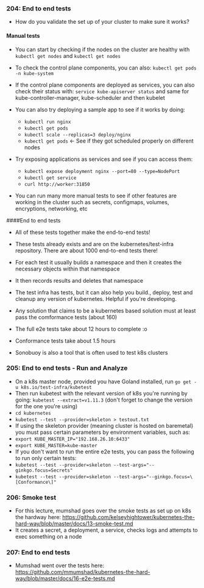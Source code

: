 ### 204: End to end tests
- How do you validate the set up of your cluster to make sure it works?

#### Manual tests
- You can start by checking if the nodes on the cluster are healthy with `kubectl get nodes` and `kubectl get nodes`
- To check the control plane components, you can also: `kubectl get pods -n kube-system`
- If the control plane components are deployed as services, you can also check their status with: `service kube-apiserver status` and same for kube-controller-manager, kube-scheduler and then kubelet
- You can also try deploying a sample app to see if it works by doing:
    - `kubectl run nginx`
    - `kubectl get pods`
    - `kubectl scale --replicas=3 deploy/nginx`
    - `kubectl get pods` <- See if they got scheduled properly on different nodes

- Try exposing applications as services and see if you can access them:
    - `kubectl expose deployment nginx --port=80 --type=NodePort`
    - `kubectl get service`
    - `curl http://worker:31850`

- You can run many more manual tests to see if other features are working in the cluster such as secrets, configmaps, volumes, encryptions, networking, etc


####End to end tests
- All of these tests together make the end-to-end tests!
- These tests already exists and are on the kubernetes/test-infra repository. There are about 1000 end-to-end tests there!

- For each test it usually builds a namespace and then it creates the necessary objects within that namespace
- It then records results and deletes that namespace

- The test infra has tests, but it can also help you build., deploy, test and cleanup any version of kubernetes. Helpful if you're developing.
- Any solution that claims to be a kubernetes based solution must at least pass the comformance tests (about 160)
- The full e2e tests take about 12 hours to complete :o
- Conformance tests take about 1.5 hours
- Sonobuoy is also a tool that is often used to test k8s clusters

### 205: End to end tests - Run and Analyze
- On a k8s master node, provided you have Goland installed, run `go get -u k8s.io/test-infra/kubetest`
- Then run kubetest with the relevant version of k8s you're running by going: `kubetest --extract=v1.11.3` (don't forget to change the version for the one you're using)
- `cd kubernetes`
- `kubetest --test --provider=skeleton > testout.txt`
- If using the skeleton provider (meaning cluster is hosted on baremetal) you must pass certain parameters by environment variables, such as:
- `export KUBE_MASTER_IP="192.168.26.10:6433"`
- `export KUBE_MASTER=kube-master`
- If you don't want to run the entire e2e tests, you can pass the following to run only certain tests:
- `kubetest --test --provider=skeleton --test-args="--ginkgo.focus=Secrets"`
- `kubetest --test --provider=skeleton --test-args="--ginkgo.focus=\[Conformance\]"`

### 206: Smoke test
- For this lecture, mumshad goes over the smoke tests as set up on k8s the hardway here: https://github.com/kelseyhightower/kubernetes-the-hard-way/blob/master/docs/13-smoke-test.md
- It creates a secret, a deployment, a service, checks logs and attempts to exec something on a node

### 207: End to end tests
- Mumshad went over the tests here: https://github.com/mmumshad/kubernetes-the-hard-way/blob/master/docs/16-e2e-tests.md